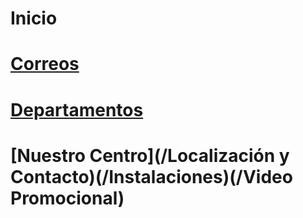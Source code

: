 <!--IES-RIOARBA -->
<!-- SUBTITLE: A quick summary of Home -->

# Inicio
# **[Correos](/Correos)**
# **[Departamentos](/Departamentos)**

# **[Nuestro Centro](/Localización y Contacto)(/Instalaciones)(/Video Promocional)**